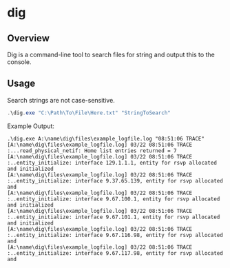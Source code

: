 # dig

## Overview

Dig is a command-line tool to search files for string and output this to the console.

## Usage

Search strings are not case-sensitive.

```powershell
.\dig.exe "C:\Path\To\File\Here.txt" "StringToSearch"
```

Example Output:
```
.\dig.exe A:\name\dig\files\example_logfile.log "08:51:06 TRACE"
[A:\name\dig\files\example_logfile.log] 03/22 08:51:06 TRACE  :...read_physical_netif: Home list entries returned = 7
[A:\name\dig\files\example_logfile.log] 03/22 08:51:06 TRACE  :..entity_initialize: interface 129.1.1.1, entity for rsvp allocated and initialized
[A:\name\dig\files\example_logfile.log] 03/22 08:51:06 TRACE  :..entity_initialize: interface 9.37.65.139, entity for rsvp allocated and 
[A:\name\dig\files\example_logfile.log] 03/22 08:51:06 TRACE  :..entity_initialize: interface 9.67.100.1, entity for rsvp allocated and initialized
[A:\name\dig\files\example_logfile.log] 03/22 08:51:06 TRACE  :..entity_initialize: interface 9.67.101.1, entity for rsvp allocated and initialized
[A:\name\dig\files\example_logfile.log] 03/22 08:51:06 TRACE  :..entity_initialize: interface 9.67.116.98, entity for rsvp allocated and 
[A:\name\dig\files\example_logfile.log] 03/22 08:51:06 TRACE  :..entity_initialize: interface 9.67.117.98, entity for rsvp allocated and
```